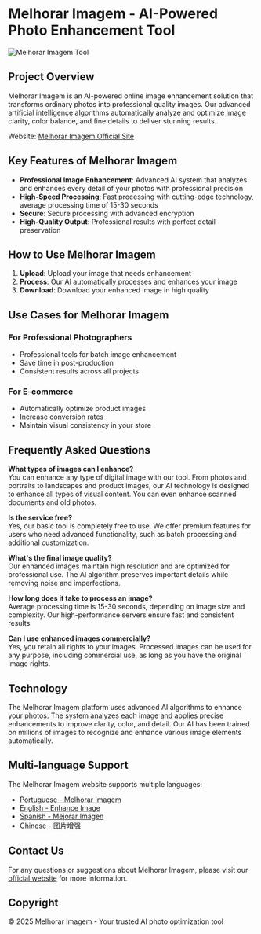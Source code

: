 # Melhorar Imagem - AI-Powered Photo Enhancement Tool

![Melhorar Imagem Tool](https://melhorarimagem.com/favicon.svg)

## Project Overview

Melhorar Imagem is an AI-powered online image enhancement solution that transforms ordinary photos into professional quality images. Our advanced artificial intelligence algorithms automatically analyze and optimize image clarity, color balance, and fine details to deliver stunning results.

Website: [Melhorar Imagem Official Site](https://melhorarimagem.com)

## Key Features of Melhorar Imagem

- **Professional Image Enhancement**: Advanced AI system that analyzes and enhances every detail of your photos with professional precision
- **High-Speed Processing**: Fast processing with cutting-edge technology, average processing time of 15-30 seconds
- **Secure**: Secure processing with advanced encryption
- **High-Quality Output**: Professional results with perfect detail preservation

## How to Use Melhorar Imagem

1. **Upload**: Upload your image that needs enhancement
2. **Process**: Our AI automatically processes and enhances your image
3. **Download**: Download your enhanced image in high quality

## Use Cases for Melhorar Imagem

### For Professional Photographers
- Professional tools for batch image enhancement
- Save time in post-production
- Consistent results across all projects

### For E-commerce
- Automatically optimize product images
- Increase conversion rates
- Maintain visual consistency in your store

## Frequently Asked Questions

**What types of images can I enhance?**  
You can enhance any type of digital image with our tool. From photos and portraits to landscapes and product images, our AI technology is designed to enhance all types of visual content. You can even enhance scanned documents and old photos.

**Is the service free?**  
Yes, our basic tool is completely free to use. We offer premium features for users who need advanced functionality, such as batch processing and additional customization.

**What's the final image quality?**  
Our enhanced images maintain high resolution and are optimized for professional use. The AI algorithm preserves important details while removing noise and imperfections.

**How long does it take to process an image?**  
Average processing time is 15-30 seconds, depending on image size and complexity. Our high-performance servers ensure fast and consistent results.

**Can I use enhanced images commercially?**  
Yes, you retain all rights to your images. Processed images can be used for any purpose, including commercial use, as long as you have the original image rights.

## Technology

The Melhorar Imagem platform uses advanced AI algorithms to enhance your photos. The system analyzes each image and applies precise enhancements to improve clarity, color, and detail. Our AI has been trained on millions of images to recognize and enhance various image elements automatically.

## Multi-language Support

The Melhorar Imagem website supports multiple languages:
- [Portuguese - Melhorar Imagem](https://melhorarimagem.com/)
- [English - Enhance Image](https://melhorarimagem.com/en/)
- [Spanish - Mejorar Imagen](https://melhorarimagem.com/es/)
- [Chinese - 图片增强](https://melhorarimagem.com/zh/)

## Contact Us

For any questions or suggestions about Melhorar Imagem, please visit our [official website](https://melhorarimagem.com) for more information.

## Copyright

© 2025 Melhorar Imagem - Your trusted AI photo optimization tool
